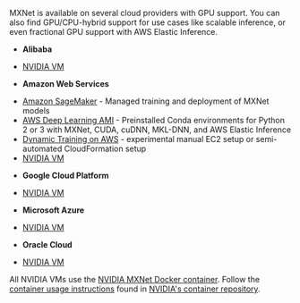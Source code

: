 MXNet is available on several cloud providers with GPU support. You can also find
GPU/CPU-hybrid support for
use cases like scalable inference, or even fractional GPU support with AWS Elastic
Inference.

* **Alibaba**
- [NVIDIA
VM](https://docs.nvidia.com/ngc/ngc-alibaba-setup-guide/launching-nv-cloud-vm-console.html#launching-nv-cloud-vm-console)
* **Amazon Web Services**
- [Amazon SageMaker](https://aws.amazon.com/sagemaker/) - Managed training and deployment of
MXNet models
- [AWS Deep Learning AMI](https://aws.amazon.com/machine-learning/amis/) - Preinstalled
Conda environments
for Python 2 or 3 with MXNet, CUDA, cuDNN, MKL-DNN, and AWS Elastic Inference
- [Dynamic Training on
AWS](https://github.com/awslabs/dynamic-training-with-apache-mxnet-on-aws) -
experimental manual EC2 setup or semi-automated CloudFormation setup
- [NVIDIA VM](https://aws.amazon.com/marketplace/pp/B076K31M1S)
* **Google Cloud Platform**
- [NVIDIA
VM](https://console.cloud.google.com/marketplace/details/nvidia-ngc-public/nvidia_gpu_cloud_image)
* **Microsoft Azure**
- [NVIDIA
VM](https://azuremarketplace.microsoft.com/en-us/marketplace/apps/nvidia.ngc_azure_17_11?tab=Overview)
* **Oracle Cloud**
- [NVIDIA VM](https://docs.cloud.oracle.com/iaas/Content/Compute/References/ngcimage.htm)

All NVIDIA VMs use the [NVIDIA MXNet Docker
container](https://ngc.nvidia.com/catalog/containers/nvidia:mxnet).
Follow the [container usage
instructions](https://ngc.nvidia.com/catalog/containers/nvidia:mxnet) found in
[NVIDIA's container repository](https://ngc.nvidia.com/).